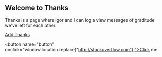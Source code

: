 ## Welcome to Thanks

Thanks is a page where Igor and I can log a view messages of graditude we've left for each other.


[Add Thanks](https://forms.gle/A8oPMNc4kJKKskCt5)


<button name="button" onclick="window.location.replace("http://stackoverflow.com");">Click me</button>





